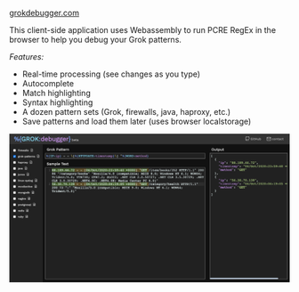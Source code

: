 [grokdebugger.com](https://www.grokdebugger.com)

This client-side application uses Webassembly to run PCRE RegEx in the browser to help you debug your Grok patterns.

*Features:* 
- Real-time processing (see changes as you type)
- Autocomplete
- Match highlighting
- Syntax highlighting
- A dozen pattern sets (Grok, firewalls, java, haproxy, etc.)
- Save patterns and load them later (uses browser localstorage)

![screenshot](screenshot.png)
